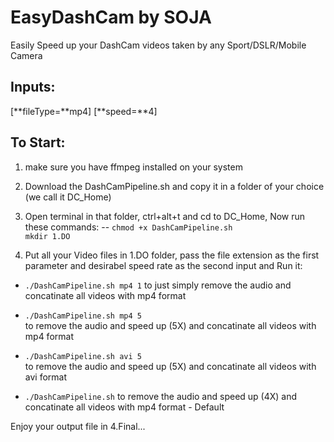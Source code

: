 # EasyDashCam by SOJA
Easily Speed up your DashCam videos taken by any Sport/DSLR/Mobile Camera

## Inputs:
[**fileType=**mp4] [**speed=**4]


## To Start:

1. make sure you have ffmpeg installed on your system

2. Download the DashCamPipeline.sh and copy it in a folder of your choice (we call it DC_Home)
3. Open terminal in that folder, ctrl+alt+t and cd to DC_Home, Now run these commands:
-- `chmod +x DashCamPipeline.sh`  
`mkdir 1.DO` 

2. Put all your Video files in 1.DO folder, pass the file extension as the first parameter and desirabel speed rate as the second input and Run it:

-	`./DashCamPipeline.sh mp4 1` 
to just simply remove the audio and concatinate all videos with mp4 format

-	`./DashCamPipeline.sh mp4 5`  
to remove the audio and speed up (5X) and concatinate all videos with mp4 format

-	`./DashCamPipeline.sh avi 5`  
to remove the audio and speed up (5X) and concatinate all videos with avi format

-	`./DashCamPipeline.sh` 
to remove the audio and speed up (4X) and concatinate all videos with mp4 format - Default


Enjoy your output file in 4.Final...


	
  


  
